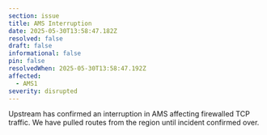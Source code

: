 ```yaml
---
section: issue
title: AMS Interruption
date: 2025-05-30T13:58:47.182Z
resolved: false
draft: false
informational: false
pin: false
resolvedWhen: 2025-05-30T13:58:47.192Z
affected:
  - AMS1
severity: disrupted
---
```

Upstream has confirmed an interruption in AMS affecting firewalled TCP traffic. We have pulled routes from the region until incident confirmed over.